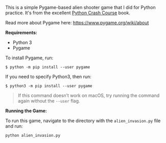 This is a simple Pygame-based alien shooter game that I did for Python practice.  It's from the excellent [Python Crash Course](https://nostarch.com/pythoncrashcourse2e/) book.

Read more about Pygame here: https://www.pygame.org/wiki/about

**Requirements:**
- Python 3
- Pygame


To install Pygame, run:
```
$ python -m pip install --user pygame
```

If you need to specify Python3, then run:
```
$ python3 -m pip install --user pygame
```

> If this command doesn’t work on macOS, try running the command again without the `--user` flag.

**Running the Game:**

To run this game, navigate to the directory with the `alien_invasion.py` file and run:

```
python alien_invasion.py
```
